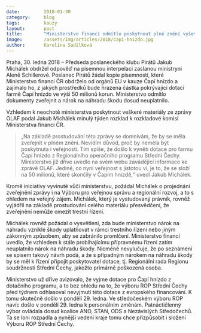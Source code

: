 ```yaml
---
date:         2018-01-30
category:     blog
tags:         kauzy
layout:       post
title:        "Ministerstvo financí odmítlo poskytnout plné znění vyšetřovacího spisu, Piráti podali rozklad"
image:        /assets/img/articles/2018/capi-hnizdo.jpg
author:       Karolína Sadílková
---
```


Praha, 30. ledna 2018 – Předseda poslaneckého klubu Pirátů Jakub Michálek obdržel odpověď na písemnou interpelaci zaslanou ministryni Aleně Schillerové. Poslanec Pirátů žádal kopie písemností, které Ministerstvo financí ČR obdrželo od orgánů EU v kauze Čapí hnízdo a zajímalo ho, z jakých prostředků bude hrazena částka pokrývající dotaci farmě Čapí hnízdo ve výši 50 milionů korun. Ministerstvo odmítlo dokumenty zveřejnit a nárok na náhradu škodu dosud neuplatnilo.

Vzhledem k neochotě ministerstva poskytnout veškeré materiály ze zprávy OLAF podal Jakub Michálek minulý týden rozklad k rozkladové komisi Ministerstva financí ČR. 

> „Na základě prostudování této zprávy se domnívám, že by se měla zveřejnit v plném znění. Nevidím důvod, proč by neměla být poskytnuta i veřejnosti. Tím spíše, že došlo k vynětí dotace pro farmu Čapí hnízdo z Regionálního operačního programu Střední Čechy. Ministerstvo již dříve uvedlo na svém webu zavádějící informace ke zprávě OLAF. Jediné, co nyní veřejnost s jistotou ví, je to, že se složí na 50 milionů, které skončily v Čapím hnízdě,“ uvedl Jakub Michálek. 

Kromě iniciativy vyvinuté vůči ministerstvu, požádal Michálek o projednání zveřejnění zprávy i na Výboru pro veřejnou správu a regionální rozvoj, a to s ohledem na veřejný zájem. Michálek, který je vystudovaný právník, rovněž vyjádřil na základě prostudování celého materiálu přesvědčení, že zveřejnění nemůže omezit trestní řízení.

Michálek rovněž požádal o vysvětlení, zda bude ministerstvo nárok na náhradu vzniklé škody uplatňovat v rámci trestního řízení nebo jiným zákonným způsobem, aby se zabránilo promlčení. Ministerstvo financí uvedlo, že vzhledem k stále probíhajícímu přípravnému řízení zatím neuplatnilo nárok na náhradu škody. Nicméně nevylučuje, že po seznámení se spisem takový návrh podá, a že s případným nárokem na náhradu škody by se měl k řízení připojit poskytovatel dotace, tj. Regionální rada Regionu soudržnosti Střední Čechy, jakožto primárně poškozená osoba.

Ministerstvo už dříve avizovalo, že vyjme dotace pro Čapí hnízdo z dotačního programu, a to bez ohledu na to, že výboru ROP Střední Čechy před týdnem odhlasoval nevyjmutí této dotace z evropského financování. K tomu skutečně došlo v pondělí 29. ledna. Ve středočeském výboru ROP navíc došlo v pondělí 29. ledna k personálním změnám. Patnáctičlenný výbor ovládala dosud koalice ANO, STAN, ODS a Nezávislých Středočechů. Ta se loni rozpadla a nynější vedení kraje tomu chce přizpůsobit i složení Výboru ROP Střední Čechy.
